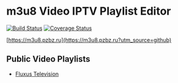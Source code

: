 # m3u8 Video IPTV Playlist Editor


[![Build Status](https://travis-ci.org/inoks/m3u8.svg?branch=co)](https://travis-ci.org/inoks/m3u8)
[![Coverage Status](https://coveralls.io/repos/github/inoks/m3u8/badge.svg?branch=master)](https://coveralls.io/github/inoks/m3u8?branch=master)

[https://m3u8.pzbz.ru](https://m3u8.pzbz.ru?utm_source=github)

## Public Video Playlists
 - [Fluxus Television](https://fluxustv.blogspot.com/p/iptv.html)
